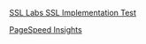 [SSL Labs SSL Implementation Test](https://www.ssllabs.com/ssltest/analyze.html?d=2to.co)


[PageSpeed Insights](https://pagespeed.web.dev/analysis/https-2to-co/u1uxfnm668?form_factor=desktop)
